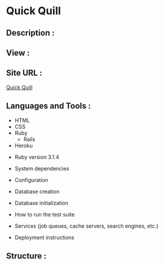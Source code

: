 # Quick Quill
## Description :

## View :

## Site URL :
[Quick Quill](https://quick-quill.herokuapp.com/)

## Languages and Tools :
- HTML
- CSS
- Ruby
  - Rails
- Heroku

* Ruby version
3.1.4
* System dependencies

* Configuration

* Database creation

* Database initialization

* How to run the test suite

* Services (job queues, cache servers, search engines, etc.)

* Deployment instructions

## Structure :
